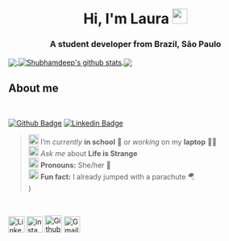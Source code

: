 <h1 align="center">Hi, I'm Laura <img src=https://github.com/TheDudeThatCode/TheDudeThatCode/blob/master/Assets/Earth.gif width="30"></h1>
<h3 align="center">A student developer from Brazil, São Paulo</h3>


<a href="https://github.com/laura4343">
  <img align="center" src="https://github-readme-stats.vercel.app/api/top-langs/?username=laura4343&theme=tokyonight&hide_langs_below=1" />
</a>

<a href="https://github.com/laura4343">
 <img align="center" src="https://github-readme-stats.vercel.app/api?username=laura4343&show_icons=true&theme=radical&line_height=27" alt="Shubhamdeep's github stats"/>
</a>


<a href="https://github.com/laura4343/laura4343">
  <img align="center" src="https://github-readme-stats.vercel.app/api/pin/?username=laura4343&repo=laura4343&theme=yeblu" />
</a>



## About me
<br>

[![Github Badge](https://img.shields.io/badge/-Github-000?style=flat-square&logo=Github&logoColor=white&link=https://github.com/laura4343)](https://github.com/laura4343) [![Linkedin Badge](https://img.shields.io/badge/-LinkedIn-blue?style=flat-square&logo=Linkedin&logoColor=white&link=https://www.linkedin.com/in/laura-farias-domingues-37858a277/)](https://www.linkedin.com/in/laura-farias-domingues-37858a277/)
<br>

> <img alt="GIF" src="https://github.com/TheDudeThatCode/TheDudeThatCode/blob/master/Assets/wave.gif" width="20px" /> I’m *currently* **in school** 📒 or *working* on my **laptop** 👨‍💻<br>
>  <img alt="GIF" src="https://github.com/TheDudeThatCode/TheDudeThatCode/blob/master/Assets/happy.gif" width="20px" /> *Ask me* about **Life is Strange** <br>
>  <img alt="GIF" src="https://github.com/TheDudeThatCode/TheDudeThatCode/blob/master/Assets/powerup.gif" width="20px" /> **Pronouns:** She/her 🧔 <br>
>  <img alt="GIF" src="https://github.com/TheDudeThatCode/TheDudeThatCode/blob/master/Assets/coin.gif" width="20px" /> **Fun fact:**  I already jumped with a parachute 🪂 <br>
)


<br>

[<img src="https://github.com/TheDudeThatCode/TheDudeThatCode/blob/master/Assets/Linkedin.svg" alt="Linkedin Logo" width="32">](https://in.linkedin.com/in/TheDudeThatCode) [<img src="https://github.com/TheDudeThatCode/TheDudeThatCode/blob/master/Assets/Instagram.svg" alt="instagram logo" width="32">](https://www.instagram.com/l4urxz/) [<img src="https://cdn.svgporn.com/logos/github-icon.svg" alt="Github logo" width="34">](https://github.com/laura4343) [<img src="https://github.com/TheDudeThatCode/TheDudeThatCode/blob/master/Assets/Gmail.svg" alt="Gmail logo" height="32">](mailto:123laurafarias@gmail.com)


